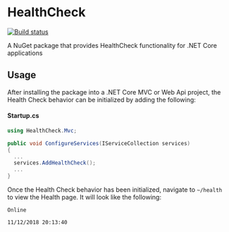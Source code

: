 # HealthCheck

[![Build status](https://sevenzerothree.visualstudio.com/Health%20Check/_apis/build/status/HealthCheck.Main)](https://sevenzerothree.visualstudio.com/Health%20Check/_build/latest?definitionId=8)

A NuGet package that provides HealthCheck functionality for .NET Core applications

## Usage

After installing the package into a .NET Core MVC or Web Api project, the Health Check behavior can be initialized by adding the following:

#### Startup.cs
```c#
using HealthCheck.Mvc;

public void ConfigureServices(IServiceCollection services)
{
  ...
  services.AddHealthCheck();
  ...
}
```

Once the Health Check behavior has been initialized, navigate to `~/health` to view the Health page. It will look like the following:

```
Online

11/12/2018 20:13:40

```
